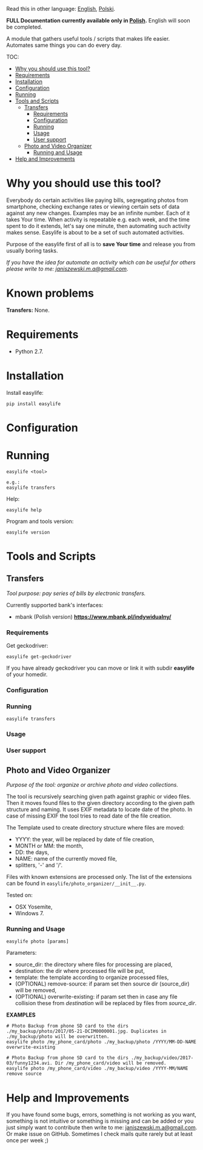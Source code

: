 Read this in other language: [English](README.md), [Polski](README.pl.md).

**FULL Documentation currently available only in [Polish](README.pl.md).** English will soon be completed.

A module that gathers useful tools / scripts that makes life easier. Automates same things you can do every day.

TOC:

- [Why you should use this tool?](#why-you-should-use-this-tool)
- [Requirements](#requirements)
- [Installation](#installation)
- [Configuration](#configuration)
- [Running](#running)
- [Tools and Scripts](#tools-and-scripts)
    - [Transfers](#transfers)
        - [Requirements](#requirements)
        - [Configuration](#configuration)
        - [Running](#running)
        - [Usage](#usage)
        - [User support](#user-support)
    - [Photo and Video Organizer](#photo-and-video-organizer)
        - [Running and Usage](#running-and-usage)
- [Help and Improvements](#help-and-improvements)

# Why you should use this tool?

Everybody do certain activities like paying bills, segregating photos from smartphone, checking exchange rates or viewing certain sets of data against any new changes. Examples may be an infinite number. Each of it takes Your time. When activity is repeatable e.g. each week, and the time spent to do it extends, let's say one minute, then automating such activity makes sense. Easylife is about to be a set of such automated activities.

Purpose of the easylife first of all is to **save Your time** and release you from usually boring tasks.

*If you have the idea for automate an activity which can be useful for others please write to me: janiszewski.m.a@gmail.com*.

# Known problems

**Transfers:** None.

# Requirements

- Python 2.7.

# Installation

Install easylife:
```
pip install easylife
```

# Configuration

# Running

```
easylife <tool>

e.g.:
easylife transfers
```

Help:
```
easylife help
```

Program and tools version:
```
easylife version
```

# Tools and Scripts

## Transfers

*Tool purpose: pay series of bills by electronic transfers.*

Currently supported bank's interfaces:
- mbank \(Polish version\) **https://www.mbank.pl/indywidualny/**

### Requirements

Get geckodriver:
```
easylife get-geckodriver
```

If you have already geckodriver you can move or link it with subdir **easylife** of your homedir.

### Configuration

### Running

```
easylife transfers
```

### Usage

### User support

## Photo and Video Organizer

*Purpose of the tool: organize or archive photo and video collections.*

The tool is recursively searching given path against graphic or video files. Then it moves found files to the given directory according to the given path structure and naming.
It uses EXIF metadata to locate date of the photo. In case of missing EXIF the tool tries to read date of the file creation.

The Template used to create directory structure where files are moved:
- YYYY: the year, will be replaced by date of file creation,
- MONTH or MM: the month,
- DD: the days,
- NAME: name of the currently moved file,
- splitters, '-' and '/'.

Files with known extensions are processed only. The list of the extensions can be found in `easylife/photo_organizer/__init__.py`. 

Tested on:
- OSX Yosemite,
- Windows 7.

### Running and Usage

```
easylife photo [params]
```

Parameters:
- source_dir: the directory where files for processing are placed,
- destination: the dir where processed file will be put,
- template: the template according to organize processed files,
- (OPTIONAL) remove-source: if param set then source dir (source_dir) will be removed,
- (OPTIONAL) overwrite-existing: if param set then in case any file collision these from *destination* will be replaced by files from *source_dir*. 

**EXAMPLES**
```
# Photo Backup from phone SD card to the dirs ./my_backup/photo/2017/05-21-DCIM0000001.jpg. Duplicates in ./my_backup/photo will be overwritten.
easylife photo /my_phone_card/photo ./my_backup/photo /YYYY/MM-DD-NAME overwrite-existing

# Photo Backup from phone SD card to the dirs ./my_backup/video/2017-03/funny1234.avi. Dir /my_phone_card/video will be removed.
easylife photo /my_phone_card/video ./my_backup/video /YYYY-MM/NAME remove source
```

# Help and Improvements

If you have found some bugs, errors, something is not working as you want, something is not intuitive or something is missing and can be added or you just simply want to contribute then write to me: janiszewski.m.a@gmail.com.
Or make issue on GitHub.
Sometimes I check mails quite rarely but at least once per week ;)

